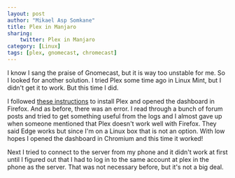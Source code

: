 ```yaml
---
layout: post
author: "Mikael Asp Somkane"
title: Plex in Manjaro
sharing:
    twitter: Plex in Manjaro
category: [Linux]
tags: [plex, gnomecast, chromecast]
---
```


I know I sang the praise of Gnomecast, but it is way too unstable for me. So I
looked for another solution. I tried Plex some time ago in Linux Mint, but I
didn't get it to work. But this time I did.

I followed [these instructions][installplex] to install Plex and opened the
dashboard in Firefox. And as before, there was an error. I read through a bunch
of forum posts and tried to get something useful from the logs and I almost gave
up when someone mentioned that Plex doesn't work well with Firefox. They said
Edge works but since I'm on a Linux box that is not an option. With low hopes I
opened the dashboard in Chromium and this time it worked! 

Next I tried to connect to the server from my phone and it didn't work at first
until I figured out that I had to log in to the same account at plex in the
phone as the server. That was not necessary before, but it's not a big deal.

[installplex]: https://snapcraft.io/install/plexmediaserver/manjaro


